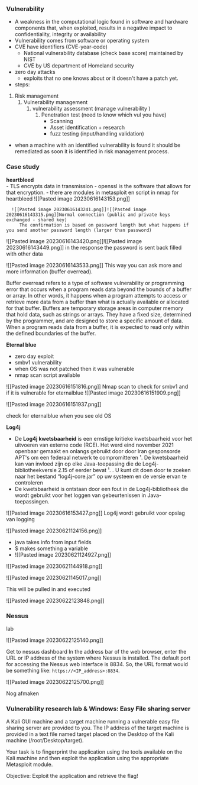 
### Vulnerability 

- A weakness in the computational logic found in software and hardware components that, when exploited, results in a negative impact to confidentiality, integrity or availability 
- Vulnerability comes from software or operating system 
- CVE have identifiers (CVE-year-code) 
	- National vulnerability database (check base score) maintained by NIST 
	- CVE by US department of Homeland security 
- zero day attacks 
	- exploits that no one knows about or it doesn't have a patch yet. 
- steps: 
 1. Risk management 
	 1. Vulnerability management 
		 1. vulnerability assessment (manage vulnerability )
			 1. Penetration test (need to know which vul you have)
				 - Scanning 
				 - Asset identification + research 
				 - fuzz  testing (input/handling validation)
- when a machine with an identified vulnerability is found it should be remediated as soon it is identified in risk management process. 

  
  
  

### Case study 

**heartbleed**  
	- TLS encrypts data in transmission - openssl is the software that allows for that encryption. 
	- there are modules in metasploit en script in nmap for heartbleed 
	![[Pasted image 20230616143153.png]]
	  
	  ![[Pasted image 20230616143241.png]]![[Pasted image 20230616143315.png]]Normal connection (public and private keys exchanged - shared key)
         The confirmation is based on password length but what happens if you send another password length (larger than password)

![[Pasted image 20230616143420.png]]![[Pasted image 20230616143449.png]]
in the response the password is sent back filled with other data 

![[Pasted image 20230616143533.png]]
This way you can ask more and more information (buffer overread). 

Buffer overread refers to a type of software vulnerability or programming error that occurs when a program reads data beyond the bounds of a buffer or array. In other words, it happens when a program attempts to access or retrieve more data from a buffer than what is actually available or allocated for that buffer. Buffers are temporary storage areas in computer memory that hold data, such as strings or arrays. They have a fixed size, determined by the programmer, and are designed to store a specific amount of data. When a program reads data from a buffer, it is expected to read only within the defined boundaries of the buffer.

**Eternal blue** 
- zero day exploit 
- smbv1 vulnerability 
- when OS was not patched then it was vulnerable 
- nmap scan script available 


![[Pasted image 20230616151816.png]]
Nmap scan to check for smbv1 and if it is vulnerable for eternalblue 
![[Pasted image 20230616151909.png]]

![[Pasted image 20230616151937.png]]

check for eternalblue when you see old OS 




**Log4j** 

- De **Log4j kwetsbaarheid** is een ernstige kritieke kwetsbaarheid voor het uitvoeren van externe code (RCE). Het werd eind november 2021 openbaar gemaakt en onlangs gebruikt door door Iran gesponsorde APT's om een federaal netwerk te compromitteren ¹. De kwetsbaarheid kan van invloed zijn op elke Java-toepassing die de Log4j-bibliotheekversie 2.15 of eerder bevat ¹. . U kunt dit doen door te zoeken naar het bestand “log4j-core.jar” op uw systeem en de versie ervan te controleren
- De kwetsbaarheid is ontstaan ​​door een fout in de Log4j-bibliotheek die wordt gebruikt voor het loggen van gebeurtenissen in Java-toepassingen. 

![[Pasted image 20230616153427.png]]
Log4j wordt gebruikt voor opslag van logging 

![[Pasted image 20230621124156.png]]
- java takes info from input fields 
- $ makes something a variable 
- ![[Pasted image 20230621124927.png]]

![[Pasted image 20230621144918.png]]

![[Pasted image 20230621145017.png]]

This will be pulled in and executed 

![[Pasted image 20230622123848.png]]




### Nessus 

lab 

![[Pasted image 20230622125140.png]]

Get to nessus dashboard 
In the address bar of the web browser, enter the URL or IP address of the system where Nessus is installed. The default port for accessing the Nessus web interface is 8834. So, the URL format would be something like: `https://<IP_address>:8834`. 

![[Pasted image 20230622125700.png]] 

Nog afmaken






### Vulnerability research lab  & Windows: Easy File sharing server 

A Kali GUI machine and a target machine running a vulnerable easy file sharing server are provided to you. The IP address of the target machine is provided in a text file named target placed on the Desktop of the Kali machine (/root/Desktop/target).  

Your task is to fingerprint the application using the tools available on the Kali machine and then exploit the application using the appropriate Metasploit module.

Objective: Exploit the application and retrieve the flag!


